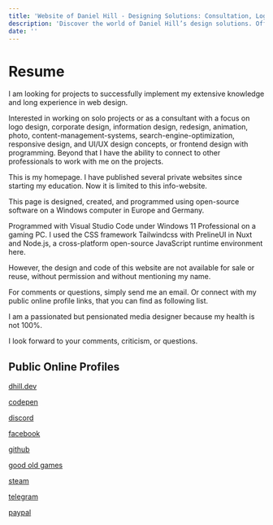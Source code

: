 ```yaml
---
title: 'Website of Daniel Hill - Designing Solutions: Consultation, Logos, UI/UX, Software Development.'
description: 'Discover the world of Daniel Hill’s design solutions. Offering consultation, logo creation, UI/UX design, and software development services tailored to your needs. Explore my site to see how I can transform your ideas into reality.'
date: ''
---
```


# Resume

I am looking for projects to successfully implement my extensive knowledge and long experience in web design.

Interested in working on solo projects or as a consultant with a focus on logo design, corporate design, information design, redesign, animation, photo, content-management-systems, search-engine-optimization, responsive design, and UI/UX design concepts, or frontend design with programming. Beyond that I have the ability to connect to other professionals to work with me on the projects.

This is my homepage. I have published several private websites since starting my education. Now it is limited to this info-website.

This page is designed, created, and programmed using open-source software on a Windows computer in Europe and Germany.

Programmed with Visual Studio Code under Windows 11 Professional on a gaming PC. I used the CSS framework Tailwindcss with PrelineUI in Nuxt and Node.js, a cross-platform open-source JavaScript runtime environment here.

However, the design and code of this website are not available for sale or reuse, without permission and without mentioning my name.

For comments or questions, simply send me an email. Or connect with my public online profile links, that you can find as following list.

I am a passionated but pensionated media designer because my health is not 100%.

I look forward to your comments, criticism, or questions.

## Public Online Profiles

[ dhill.dev ](https://dhill.dev/)

[ codepen ](https://codepen.io/danielhill1982)

[ discord ](https://discord.gg/qSYNdQvrk9)

[ facebook ](https://facebook.com/danielhill1982)

[ github ](http://github.com/danielhill1982)

[ good old games ](https://gog.com/u/schwuppi1982)

[ steam ](https://steamcommunity.com/id/danielhill1982/)

[ telegram ](https://t.me/danielhill1982)

[ paypal ](http://paypal.com/paypalme/danielhill1982)

